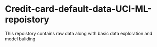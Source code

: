 # Credit-card-default-data-UCI-ML-repoistory

This repoistory contains raw data along with basic data exploration and model buliding 
